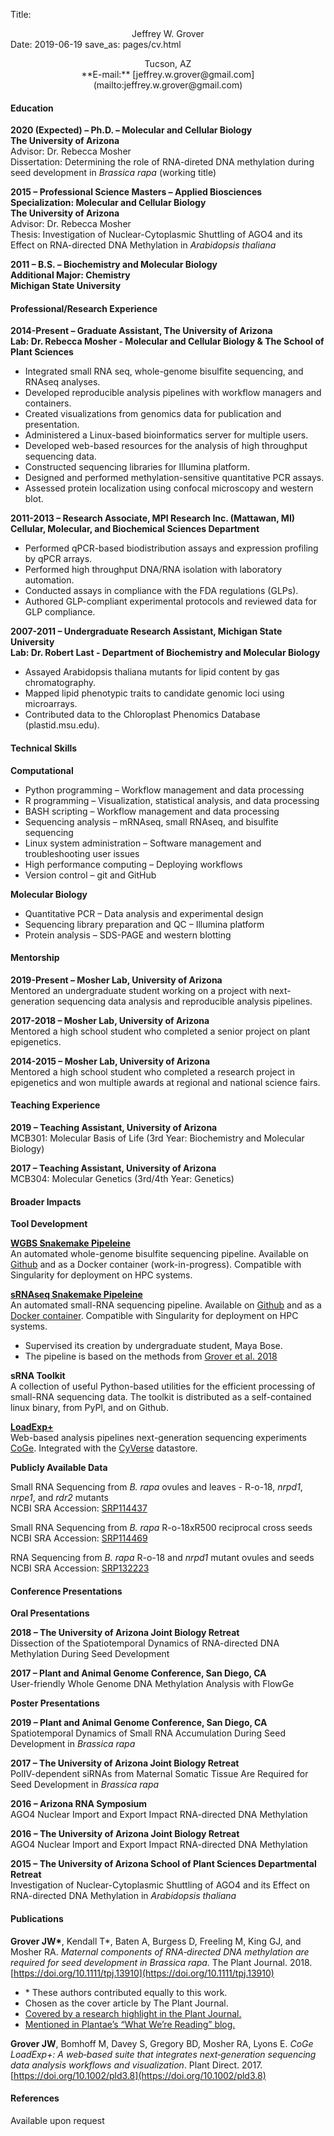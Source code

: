 Title: <center>Jeffrey W. Grover</center>
Date: 2019-06-19
save_as: pages/cv.html

<center>Tucson, AZ</center>
<center>**E-mail:** [jeffrey.w.grover@gmail.com](mailto:jeffrey.w.grover@gmail.com)</center>

#### **Education**
**2020 (Expected) – Ph.D. – Molecular and Cellular Biology**<br>
**The University of Arizona**<br>
Advisor: Dr. Rebecca Mosher<br>
Dissertation: Determining the role of RNA-direted DNA methylation during seed 
development in *Brassica rapa* (working title)

**2015 – Professional Science Masters – Applied Biosciences**<br>
**Specialization: Molecular and Cellular Biology**<br>
**The University of Arizona**<br>
Advisor: Dr. Rebecca Mosher<br>
Thesis: Investigation of Nuclear-Cytoplasmic Shuttling of AGO4 and its Effect on
RNA-directed DNA Methylation in *Arabidopsis thaliana*

**2011 – B.S. – Biochemistry and Molecular Biology**<br>
**Additional Major: Chemistry**<br>
**Michigan State University**

#### **Professional/Research Experience**
**2014-Present – Graduate Assistant, The University of Arizona**<br>
**Lab: Dr. Rebecca Mosher - Molecular and Cellular Biology & The School of Plant Sciences**

- Integrated small RNA seq, whole-genome bisulfite sequencing, and RNAseq analyses.
- Developed reproducible analysis pipelines with workflow managers and containers.
- Created visualizations from genomics data for publication and presentation.
- Administered a Linux-based bioinformatics server for multiple users.
- Developed web-based resources for the analysis of high throughput sequencing data.
- Constructed sequencing libraries for Illumina platform.
- Designed and performed methylation-sensitive quantitative PCR assays.
- Assessed protein localization using confocal microscopy and western blot.

**2011-2013 – Research Associate, MPI Research Inc. (Mattawan, MI)**<br>
**Cellular, Molecular, and Biochemical Sciences Department**

- Performed qPCR-based biodistribution assays and expression profiling by qPCR arrays.
- Performed high throughput DNA/RNA isolation with laboratory automation.
- Conducted assays in compliance with the FDA regulations (GLPs).
- Authored GLP-compliant experimental protocols and reviewed data for GLP compliance.

**2007-2011 – Undergraduate Research Assistant, Michigan State University**<br>
**Lab: Dr. Robert Last - Department of Biochemistry and Molecular Biology**

- Assayed Arabidopsis thaliana mutants for lipid content by gas chromatography.
- Mapped lipid phenotypic traits to candidate genomic loci using microarrays.
- Contributed data to the Chloroplast Phenomics Database (plastid.msu.edu).

#### **Technical Skills**
**Computational**

- Python programming – Workflow management and data processing
- R programming – Visualization, statistical analysis, and data processing
- BASH scripting – Workflow management and data processing
- Sequencing analysis – mRNAseq, small RNAseq, and bisulfite sequencing
- Linux system administration – Software management and troubleshooting user issues
- High performance computing – Deploying workflows
- Version control – git and GitHub

**Molecular Biology**

- Quantitative PCR – Data analysis and experimental design
- Sequencing library preparation and QC – Illumina platform
- Protein analysis – SDS-PAGE and western blotting

#### **Mentorship**
**2019-Present – Mosher Lab, University of Arizona**<br>
Mentored an undergraduate student working on a project with next-generation
sequencing data analysis and reproducible analysis pipelines.

**2017-2018 – Mosher Lab, University of Arizona**<br>
Mentored a high school student who completed a senior project on plant
epigenetics.

**2014-2015 – Mosher Lab, University of Arizona**<br>
Mentored a high school student who completed a research project in epigenetics
and won multiple awards at regional and national science fairs.

#### **Teaching Experience**
**2019 – Teaching Assistant, University of Arizona**<br>
MCB301: Molecular Basis of Life (3rd Year: Biochemistry and Molecular Biology)

**2017 – Teaching Assistant, University of Arizona**<br>
MCB304: Molecular Genetics (3rd/4th Year: Genetics)

#### **Broader Impacts**

**Tool Development**

**[WGBS Snakemake Pipeleine](https://github.com/groverj3/wgbs_snakemake)**<br>
An automated whole-genome bisulfite sequencing pipeline. Available on
[Github](https://github.com/groverj3/wgbs_snakemake) and as a Docker container
(work-in-progress). Compatible with Singularity for deployment on HPC
systems.

**[sRNAseq Snakemake Pipeleine](https://github.com/boseHere/sRNA_snakemake_workflow)**<br>
An automated small-RNA sequencing pipeline. Available on
[Github](https://github.com/boseHere/sRNA_snakemake_workflow) and as a [Docker
container](https://hub.docker.com/r/bose1/mosher_lab_srna). Compatible with
Singularity for deployment on HPC systems.

- Supervised its creation by undergraduate student, Maya Bose.
- The pipeline is based on the methods from [Grover et al. 2018](https://doi.org/10.1111/tpj.13910)

**sRNA Toolkit**<br>
A collection of useful Python-based utilities for the efficient processing of
small-RNA sequencing data. The toolkit is distributed as a self-contained linux
binary, from PyPI, and on Github.

**[LoadExp+](https://genomevolution.org/wiki/index.php/LoadExp%2B)**<br>
Web-based analysis pipelines next-generation sequencing experiments
[CoGe](https://genomevolution.org). Integrated with the
[CyVerse](www.cyverse.org) datastore.

**Publicly Available Data**

Small RNA Sequencing from *B. rapa* ovules and leaves - R-o-18, *nrpd1*, *nrpe1*,
and *rdr2* mutants<br> 
NCBI SRA Accession: [SRP114437](https://www.ncbi.nlm.nih.gov/sra/SRP114437)

Small RNA Sequencing from *B. rapa* R-o-18xR500 reciprocal cross seeds<br>
NCBI SRA Accession: [SRP114469](https://www.ncbi.nlm.nih.gov/sra/SRP114469)

RNA Sequencing from *B. rapa* R-o-18 and *nrpd1* mutant ovules and seeds<br>
NCBI SRA Accession: [SRP132223](https://www.ncbi.nlm.nih.gov/sra/SRP132223)

#### **Conference Presentations**

**Oral Presentations**

**2018 – The University of Arizona Joint Biology Retreat**<br>
Dissection of the Spatiotemporal Dynamics of RNA-directed DNA Methylation During
Seed Development

**2017 – Plant and Animal Genome Conference, San Diego, CA**<br>
User-friendly Whole Genome DNA Methylation Analysis with FlowGe

**Poster Presentations**

**2019 – Plant and Animal Genome Conference, San Diego, CA**<br>
Spatiotemporal Dynamics of Small RNA Accumulation During Seed Development in
*Brassica rapa*

**2017 – The University of Arizona Joint Biology Retreat**<br>
PolIV-dependent siRNAs from Maternal Somatic Tissue Are Required for Seed
Development in *Brassica rapa*

**2016 – Arizona RNA Symposium**<br>
AGO4 Nuclear Import and Export Impact RNA-directed DNA Methylation

**2016 – The University of Arizona Joint Biology Retreat**<br>
AGO4 Nuclear Import and Export Impact RNA-directed DNA Methylation

**2015 – The University of Arizona School of Plant Sciences Departmental Retreat**<br>
Investigation of Nuclear-Cytoplasmic Shuttling of AGO4 and its Effect on 
RNA-directed DNA Methylation in *Arabidopsis thaliana*

#### **Publications**
**Grover JW\***, Kendall T\*, Baten A, Burgess D, Freeling M, King GJ, and Mosher RA. *Maternal
components of RNA‐directed DNA methylation are required for seed development in Brassica
rapa.* The Plant Journal. 2018. [https://doi.org/10.1111/tpj.13910](https://doi.org/10.1111/tpj.13910)

- \* These authors contributed equally to this work.<br>
- Chosen as the cover article by The Plant Journal.<br>
- [Covered by a research highlight in the Plant Journal.](https://doi.org/10.1111/tpj.13935)<br>
- [Mentioned in Plantae’s “What We’re Reading” blog.](https://plantae.org/what-were-reading-april-20th/)

**Grover JW**, Bomhoff M, Davey S, Gregory BD, Mosher RA, Lyons E. *CoGe LoadExp+:
A web‐based suite that integrates next‐generation sequencing data analysis workflows and
visualization*. Plant Direct. 2017. [https://doi.org/10.1002/pld3.8](https://doi.org/10.1002/pld3.8)

#### **References**
Available upon request

